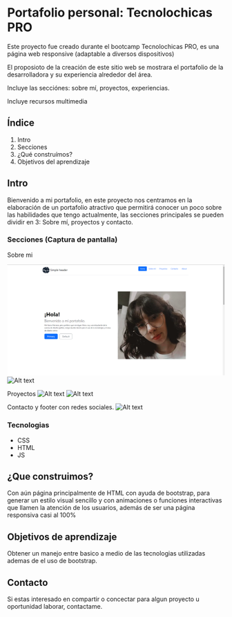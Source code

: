 # Portafolio personal: Tecnolochicas PRO 

Este proyecto fue creado durante el bootcamp Tecnolochicas PRO, es una página web responsive (adaptable a diversos dispositivos)

El proposioto de la creación de este sitio web se mostrara el portafolio de la desarrolladora y su experiencia alrededor del área. 

Incluye las secciónes: sobre mí, proyectos, experiencias. 

Incluye recursos multimedia

## Índice 
 1. Intro
 2. Secciones
 3. ¿Qué construímos? 
 4. Objetivos del aprendizaje 


## Intro 
Bienvenido a mi portafolio, en este proyecto nos centramos en la elaboración de un portafolio atractivo que permitirá conocer un poco sobre las habilidades que tengo actualmente, las secciones principales se pueden dividir en 3: Sobre mí, proyectos y contacto. 

### Secciones (Captura de pantalla)
Sobre mi

![Alt text](assets/image.png)
![Alt text](image.png)

Proyectos
![Alt text](image-1.png)
![Alt text](image-2.png)

Contacto y footer con redes sociales. 
![Alt text](image-3.png)

### Tecnologias 
 - CSS
 - HTML
 - JS 

## ¿Que construimos?
Con aún página principalmente de HTML con ayuda de bootstrap, para generar un estilo visual sencillo y con animaciones o funciones interactivas que llamen la atención de los usuarios, además de ser una página responsiva casi al 100%

## Objetivos de aprendizaje
Obtener un manejo entre basico a medio de las tecnologias utilizadas ademas de el uso de bootstrap. 

## Contacto 
Si estas interesado en compartir o concectar para algun proyecto u oportunidad laborar, contactame. 

